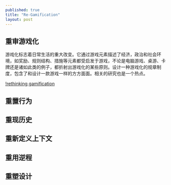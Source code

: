 ```yaml
---
published: true
title: "Re-Gamification"
layout: post
---
```



## 重审游戏化

游戏化标志着日常生活的重大改变。它通过游戏元素描述了经济，政治和社会环境，如奖励、规则结构、措施等元素都受启发于游戏，不论是电脑游戏、桌游、卡牌还是诸如此类的例子，都折射出游戏化的某些原则。设计一种游戏化的规章制度，包含了和设计一款游戏一样的方方面面。相关的研究也是一个热点。

[!rethinking gamification](http://gamification-research.org/2014/06/edited-volume-rethinking-gamification-out/)

## 重置行为

## 重现历史

## 重新定义上下文

## 重用逆程

## 重塑设计

